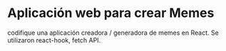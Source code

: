 # Aplicación web para crear Memes

codifique una aplicación creadora / generadora de memes en React. Se utilizaron react-hook, fetch API.
